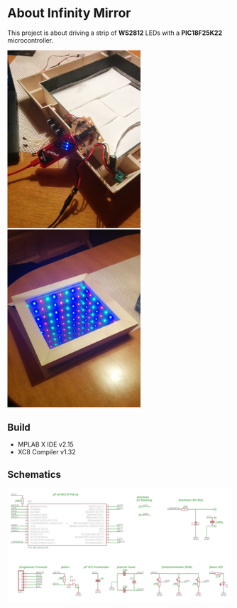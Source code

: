 # About Infinity Mirror
This project is about driving a strip of **WS2812** LEDs with a **PIC18F25K22**
microcontroller.

<img src="project_pics/debugger.jpg" alt="Drawing" style="width: 300px;"/>
<img src="project_pics/mirror.jpg" alt="Drawing" style="width: 300px;"/>

## Build
* MPLAB X IDE v2.15
* XC8 Compiler v1.32

## Schematics
<img src="project_pics/schema.png" alt="Drawing" style="width: 1200px;"/>

